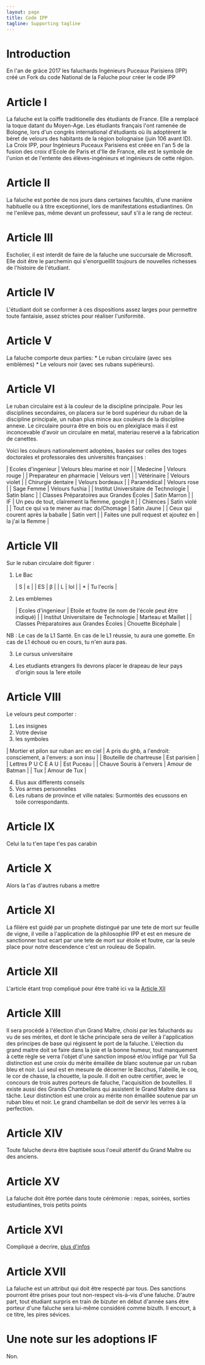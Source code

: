 ```yaml
---
layout: page
title: Code IPP
tagline: Supporting tagline
---
```


# Introduction
En l'an de grâce 2017 les faluchards Ingénieurs Puceaux Parisiens (IPP) créé un Fork du code National de la Faluche pour créer le code IPP

# Article I
La faluche est la coiffe traditionelle des étudiants de France. Elle a remplacé la toque datant du Moyen-Age. Les étudiants français l'ont ramenée de Bologne, lors d'un congrès international d'étudiants où ils adoptèrent le béret de velours des habitants de la région bolognaise (juin 106 avant ID).
La Croix IPP, pour Ingénieurs Puceaux Parisiens est créée en l'an 5 de la fusion des croix d'Ecole de Paris et d'Ile de France, elle est le symbole de l'union et de l'entente des élèves-ingénieurs et ingénieurs de cette région.

# Article II
La faluche est portée de nos jours dans certaines facultés, d'une manière habituelle ou à titre exceptionnel, lors de manifestations estudiantines. On ne l'enlève pas, même devant un professeur, sauf s'il a le rang de recteur.

# Article III
Escholier, il est interdit de faire de la faluche une succursale de Microsoft. Elle doit être le parchemin qui s'enorgueillit toujours de nouvelles richesses de l'histoire de l'étudiant.

# Article IV
L'étudiant doit se conformer à ces dispositions assez larges pour permettre toute fantaisie, assez strictes pour réaliser l'uniformité.

# Article V
La faluche comporte deux parties:
    * Le ruban circulaire (avec ses emblèmes)
    * Le velours noir (avec ses rubans supérieurs).

# Article VI
Le ruban circulaire est à la couleur de la discipline principale. Pour les disciplines secondaires, on placera sur le bord supérieur du ruban de la discipline principale, un ruban plus mince aux couleurs de la discipline annexe. Le circulaire pourra être en bois ou en plexiglace mais il est inconcevable d'avoir un circulaire en metal, materiau reservé a la fabrication de canettes.

Voici les couleurs nationalement adoptées, basées sur celles des toges doctorales et professorales des universités françaises :

| Ecoles d'ingenieur |     Velours bleu marine et noir     |
| Medecine           | Velours rouge |
| Preparateur en pharmacie | Velours vert |
| Vétérinaire | Velours violet |
| Chirurgie dentaire | Velours bordeaux |
| Paramédical | Velours rose |
| Sage Femme | Velours fushia |
| Institut Universitaire de Technologie | Satin blanc |
| Classes Préparatoires aux Grandes Écoles | Satin Marron |
| IF | Un peu de tout, clairement la flemme, google it |
| Chiences | Satin violé |
| Tout ce qui va te mener au mac do/Chomage | Satin Jaune |
| Ceux qui courent après la baballe | Satin vert |
| Faites une pull request et ajoutez en | la j'ai la flemme |

# Article VII

Sur le ruban circulaire doit figurer :

1. Le Bac

    | S | ε |
    | ES | β |
    | L | lol |
    | * | Tu l'ecris |
2. Les emblemes

    | Ecoles d'ingenieur | Etoile et foutre (le nom de l'école peut être indiqué) |
    | Institut Universitaire de Technologie | Marteau et Maillet |
    | Classes Préparatoires aux Grandes Écoles | Chouette Bicéphale |

NB : Le cas de la L1 Santé. En cas de le L1 réussie, tu aura une gomette. En cas de L1 échoué ou en cours, tu n'en aura pas.

3. Le cursus universitaire

4. Les etudiants etrangers
Ils devrons placer le drapeau de leur pays d'origin sous la 1ere etoile

# Article VIII
Le velours peut comporter :
1. Les insignes
2. Votre devise
3. les symboles

| Mortier et pilon sur ruban arc en ciel | A pris du ghb, a l'endroit: consciement, a l'envers: a son insu |
| Bouteille de chartreuse | Est parisien |
| Lettres P U C E A U  | Est Puceau |
| Chauve Souris à l'envers | Amour de Batman |
| Tux | Amour de Tux |

4. Elus aux differents conseils
5. Vos armes personnelles
6. Les rubans de province et ville natales:
    Surmontés des ecussons en toile correspondants.

# Article IX
Celui la tu t'en tape t'es pas carabin

# Article X
Alors la t'as d'autres rubans a mettre

# Article XI
La filière est guidé par un prophete distingué par une tete de mort sur feuille de vigne, il veille a l'application de la philosophie IPP et est en mesure de sanctionner tout ecart par une tete de mort sur étoile et foutre, car la seule place pour notre descendence c'est un rouleau de Sopalin.

# Article XII
L'article étant trop compliqué pour être traité ici va la [Article XII](http://teenhealthsource.com/sex/introduction-sex/)

# Article XIII
Il sera procédé à l'élection d'un Grand Maître, choisi par les faluchards au vu de ses mérites, et dont le tâche principale sera de veiller à l'application des principes de base qui régissent le port de la faluche.
L'élection du grand maitre doit se faire dans la joie et la bonne humeur, tout manquement à cette règle se verra l'objet d'une sanction imposé et/ou infligé par Yull 
Sa distinction est une croix du mérite émaillée de blanc soutenue par un ruban bleu et noir. Lui seul est en mesure de décerner le Bacchus, l'abeille, le coq, le cor de chasse, la chouette, la poule.
Il doit en outre certifier, avec le concours de trois autres porteurs de faluche, l'acquisition de bouteilles.
Il existe aussi des Grands Chambellans qui assistent le Grand Maître dans sa tâche. Leur distinction est une croix au mérite non émaillée soutenue par un ruban bleu et noir. Le grand chambellan se doit de servir les verres à la perfection. 

# Article XIV
Toute faluche devra être baptisée sous l'oeuil attentif du Grand Maître ou des anciens.

# Article XV
La faluche doit être portée dans toute cérémonie : repas, soirées, sorties estudiantines, trois petits points

# Article XVI
Compliqué a decrire, [plus d'infos](https://www.youtube.com/watch?v=DtFXxlMOVFk)

# Article XVII
La faluche est un attribut qui doit être respecté par tous. Des sanctions pourront être prises pour tout non-respect vis-à-vis d'une faluche. D'autre part, tout étudiant surpris en train de bizuter en début d'année sans être porteur d'une faluche sera lui-même considéré comme bizuth. Il encourt, à ce titre, les pires sévices.

# Une note sur les adoptions IF
Non.

